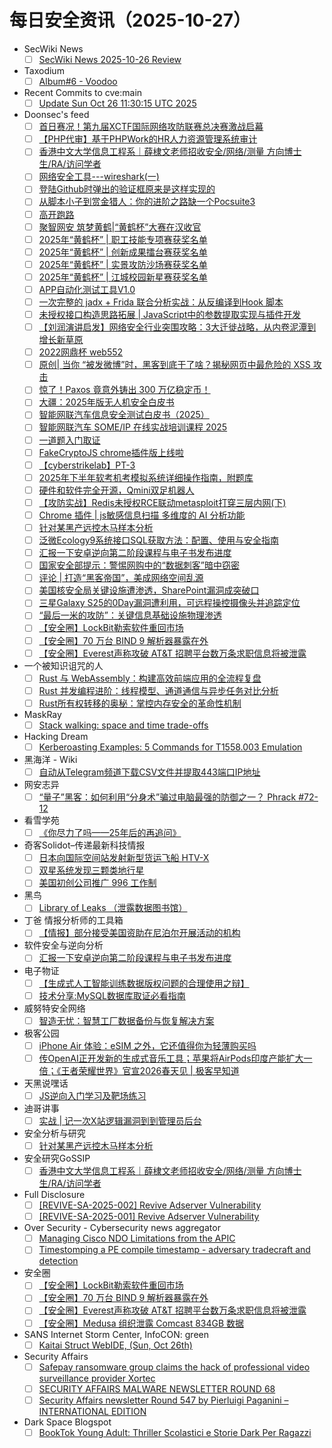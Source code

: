 # 每日安全资讯（2025-10-27）

- SecWiki News
  - [ ] [SecWiki News 2025-10-26 Review](http://www.sec-wiki.com/?2025-10-26)
- Taxodium
  - [ ] [Album#6 - Voodoo](https://taxodium.ink/album-6.html)
- Recent Commits to cve:main
  - [ ] [Update Sun Oct 26 11:30:15 UTC 2025](https://github.com/trickest/cve/commit/2492434aefa190e2ba9049f4a1461bb84ac8ed99)
- Doonsec's feed
  - [ ] [首日赛况！第九届XCTF国际网络攻防联赛总决赛激战启幕](https://mp.weixin.qq.com/s?__biz=MjM5NDU3MjExNw==&mid=2247515895&idx=1&sn=8fa856125d0d7071dc9a1751a5e1a241)
  - [ ] [【PHP代审】基于PHPWork的HR人力资源管理系统审计](https://mp.weixin.qq.com/s?__biz=MzU0MTc2NTExNg==&mid=2247492942&idx=1&sn=b7ff17a5fe9a46100361a3a4344e8125)
  - [ ] [香港中文大学信息工程系｜薛棣文老师招收安全/网络/测量 方向博士生/RA/访问学者](https://mp.weixin.qq.com/s?__biz=Mzg5ODUxMzg0Ng==&mid=2247500872&idx=1&sn=445c17be2003a878982e544900f650c1)
  - [ ] [网络安全工具---wireshark(一)](https://mp.weixin.qq.com/s?__biz=Mzg2NzgzNjI2NQ==&mid=2247483751&idx=1&sn=605afefdebaaf8e667868559acbde5cc)
  - [ ] [登陆Github时弹出的验证框原来是这样实现的](https://mp.weixin.qq.com/s?__biz=MzkwODQyMjgwNg==&mid=2247485697&idx=1&sn=fed7721cd507ce79b7ee8fe7eb1b9ce7)
  - [ ] [从脚本小子到赏金猎人：你的进阶之路缺一个Pocsuite3](https://mp.weixin.qq.com/s?__biz=MjM5MzM0MTY4OQ==&mid=2447797242&idx=1&sn=4e65e946382db108e36e4dd400738984)
  - [ ] [高开跑路](https://mp.weixin.qq.com/s?__biz=MzkzMjIwMDY4Nw==&mid=2247486279&idx=1&sn=3643de486acbe71ae76b37a62c1cc99b)
  - [ ] [聚智网安 筑梦黄鹤|“黄鹤杯”大赛在汉收官](https://mp.weixin.qq.com/s?__biz=MzA3OTEyODAxMw==&mid=2247510606&idx=1&sn=96263db377731616d651395f167576a1)
  - [ ] [2025年“黄鹤杯” | 职工技能专项赛获奖名单](https://mp.weixin.qq.com/s?__biz=MzA3OTEyODAxMw==&mid=2247510603&idx=1&sn=0ce5bd6798003b88a2f5f9b069164a67)
  - [ ] [2025年“黄鹤杯” | 创新成果擂台赛获奖名单](https://mp.weixin.qq.com/s?__biz=MzA3OTEyODAxMw==&mid=2247510603&idx=2&sn=51a86787d72557c7453758941aa0059a)
  - [ ] [2025年“黄鹤杯” | 实景攻防沙场赛获奖名单](https://mp.weixin.qq.com/s?__biz=MzA3OTEyODAxMw==&mid=2247510603&idx=3&sn=cf6a0626a45e58f92a47c49cb1ee0793)
  - [ ] [2025年“黄鹤杯” | 江城校园新星赛获奖名单](https://mp.weixin.qq.com/s?__biz=MzA3OTEyODAxMw==&mid=2247510603&idx=4&sn=76b672bbe1801fd00ae39c4d60052ce4)
  - [ ] [APP自动化测试工具V1.0](https://mp.weixin.qq.com/s?__biz=Mzg2NzUzNzk1Mw==&mid=2247498884&idx=1&sn=b69d8169614a4e45f8c2b78e0a61e23e)
  - [ ] [一次完整的 jadx + Frida 联合分析实战：从反编译到Hook 脚本](https://mp.weixin.qq.com/s?__biz=MzI5NDg0ODkwMQ==&mid=2247486798&idx=1&sn=f3d1c522f1ba86d9624c1475f6f7d33a)
  - [ ] [未授权接口构造思路拓展 | JavaScript中的参数提取实现与插件开发](https://mp.weixin.qq.com/s?__biz=Mzg3Mzg3OTU4OQ==&mid=2247493319&idx=1&sn=2cb2c59e35b1c4d7f7112580e26971cd)
  - [ ] [【刘润演讲启发】网络安全行业突围攻略：3大迁徙战略，从内卷泥潭到增长新草原](https://mp.weixin.qq.com/s?__biz=MjM5MDk4OTk0NA==&mid=2650126647&idx=1&sn=16776952eb82ed38e16e8096e9445723)
  - [ ] [2022网鼎杯 web552](https://mp.weixin.qq.com/s?__biz=MzkxOTYwMDI2OA==&mid=2247484494&idx=1&sn=747c83381161229cc819c275d6d1d5d3)
  - [ ] [原创| 当你 “被发微博”时，黑客到底干了啥？揭秘网页中最危险的 XSS 攻击](https://mp.weixin.qq.com/s?__biz=MzU2NDY2OTU4Nw==&mid=2247524596&idx=1&sn=8b83ee7bbfc1d20f3c8ac478d65faf03)
  - [ ] [惊了！Paxos 竟意外铸出 300 万亿稳定币！](https://mp.weixin.qq.com/s?__biz=Mzk0MjM4OTAxNg==&mid=2247484834&idx=1&sn=026ea3d69198119ae063541cf7a0f212)
  - [ ] [大疆：2025年版无人机安全白皮书](https://mp.weixin.qq.com/s?__biz=MzU2MDk1Nzg2MQ==&mid=2247628086&idx=1&sn=d762dae4c1ca71a67cc25f079107c55a)
  - [ ] [智能网联汽车信息安全测试白皮书（2025）](https://mp.weixin.qq.com/s?__biz=MzU2MDk1Nzg2MQ==&mid=2247628086&idx=2&sn=589a0952150a24ff8bf6b629a17827e7)
  - [ ] [智能网联汽车 SOME/IP 在线实战培训课程 2025](https://mp.weixin.qq.com/s?__biz=MzU2MDk1Nzg2MQ==&mid=2247628086&idx=3&sn=50aaed8ec07a9890bd67c83f99fb7981)
  - [ ] [一道题入门取证](https://mp.weixin.qq.com/s?__biz=Mzk0MzgyOTYzNw==&mid=2247485674&idx=1&sn=a79fa074e35743852469ee053a2ec3f9)
  - [ ] [FakeCryptoJS chrome插件版上线啦](https://mp.weixin.qq.com/s?__biz=MzU3OTYxNDY1NA==&mid=2247485629&idx=1&sn=6325daeb51535ad76c8f385025213371)
  - [ ] [【cyberstrikelab】PT-3](https://mp.weixin.qq.com/s?__biz=MzkzNzg4MTI0NQ==&mid=2247488274&idx=1&sn=ab3dc91ebe149ea77df6a7d7e31ea20f)
  - [ ] [2025年下半年软考机考模拟系统详细操作指南，附题库](https://mp.weixin.qq.com/s?__biz=MzIwNDYzNTYxNQ==&mid=2247504449&idx=1&sn=1e8fe39f50d6cde1ee49ec9aa4d79eb0)
  - [ ] [硬件和软件完全开源，Qmini双足机器人](https://mp.weixin.qq.com/s?__biz=MjM5OTA4MzA0MA==&mid=2454940764&idx=1&sn=772ea8c8d34538d730570a753b5863e5)
  - [ ] [【攻防实战】Redis未授权RCE联动metasploit打穿三层内网(下)](https://mp.weixin.qq.com/s?__biz=Mzg5NTU2NjA1Mw==&mid=2247504521&idx=1&sn=7bbeb7599752c1a08ff8fbe08d4912f6)
  - [ ] [Chrome 插件 | js敏感信息扫描 多维度的 AI 分析功能](https://mp.weixin.qq.com/s?__biz=Mzk0ODM0NDIxNQ==&mid=2247495515&idx=1&sn=93e6185a124773ed75dfff74a2cfb951)
  - [ ] [针对某黑产远控木马样本分析](https://mp.weixin.qq.com/s?__biz=MzA4ODEyODA3MQ==&mid=2247493928&idx=1&sn=3cb312745cfc88924ede4004246e2e2d)
  - [ ] [泛微Ecology9系统接口SQL获取方法：配置、使用与安全指南](https://mp.weixin.qq.com/s?__biz=MzkyMzY0MTk2OA==&mid=2247487059&idx=1&sn=29e2084ce1dbf2c6cb9b893d66dbd5a3)
  - [ ] [汇报一下安卓逆向第二阶段课程与电子书发布进度](https://mp.weixin.qq.com/s?__biz=MzU3MTY5MzQxMA==&mid=2247484898&idx=1&sn=75274c3cdfe26b7aaa4fef5e91fa21d9)
  - [ ] [国家安全部提示：警惕网购中的“数据刺客”暗中窃密](https://mp.weixin.qq.com/s?__biz=MzI5NTM4OTQ5Mg==&mid=2247637776&idx=1&sn=beedb0dc8aa610861db2934cfdf6fafe)
  - [ ] [评论 | 打造“黑客帝国”，美成网络空间乱源](https://mp.weixin.qq.com/s?__biz=MzI5NTM4OTQ5Mg==&mid=2247637776&idx=2&sn=9a8f5023f889b397047eb3edfe5b4dad)
  - [ ] [美国核安全局关键设施遭渗透，SharePoint漏洞成突破口](https://mp.weixin.qq.com/s?__biz=MzI5NTM4OTQ5Mg==&mid=2247637776&idx=3&sn=cf570f445bcfcb625ec35e2bc7cbd691)
  - [ ] [三星Galaxy S25的0Day漏洞遭利用，可远程操控摄像头并追踪定位](https://mp.weixin.qq.com/s?__biz=MzI5NTM4OTQ5Mg==&mid=2247637776&idx=4&sn=f4a4dcb0648be3e74e9b2cf97e4672c8)
  - [ ] [“最后一米的攻防”：关键信息基础设施物理渗透](https://mp.weixin.qq.com/s?__biz=MzI3NzM5NDA0NA==&mid=2247492158&idx=1&sn=16516d00be98f3e4589acf7e4e967b68)
  - [ ] [【安全圈】LockBit勒索软件重回市场](https://mp.weixin.qq.com/s?__biz=MzIzMzE4NDU1OQ==&mid=2652072410&idx=1&sn=0dc23c998d5d2e0b9b5630b9701d2874)
  - [ ] [【安全圈】70 万台 BIND 9 解析器暴露在外](https://mp.weixin.qq.com/s?__biz=MzIzMzE4NDU1OQ==&mid=2652072410&idx=2&sn=8e0874b431223b0f05c89c2b40875232)
  - [ ] [【安全圈】Everest声称攻破 AT&T 招聘平台数万条求职信息将被泄露](https://mp.weixin.qq.com/s?__biz=MzIzMzE4NDU1OQ==&mid=2652072410&idx=3&sn=e4fafadaed51c0d8321740251165ebe1)
- 一个被知识诅咒的人
  - [ ] [Rust 与 WebAssembly：构建高效前端应用的全流程复盘](https://blog.csdn.net/nokiaguy/article/details/153924942)
  - [ ] [Rust 并发编程进阶：线程模型、通道通信与异步任务对比分析](https://blog.csdn.net/nokiaguy/article/details/153922430)
  - [ ] [Rust所有权转移的奥秘：掌控内存安全的革命性机制](https://blog.csdn.net/nokiaguy/article/details/153922335)
- MaskRay
  - [ ] [Stack walking: space and time trade-offs](https://maskray.me/blog/2025-10-26-stack-walking-space-and-time-trade-offs)
- Hacking Dream
  - [ ] [Kerberoasting Examples: 5 Commands for T1558.003 Emulation](https://www.hackingdream.net/2025/10/kerberoasting-explained-Commands-for-T1558.003-emulation-purple-team.html)
- 黑海洋 - Wiki
  - [ ] [自动从Telegram频道下载CSV文件并提取443端口IP地址](https://blog.upx8.com/4887)
- 网安志异
  - [ ] [“量子”黑客：如何利用“分身术”骗过电脑最强的防御之一？ Phrack #72-12](https://mp.weixin.qq.com/s?__biz=MzAxNzYyNzMyNg==&mid=2664232751&idx=1&sn=986877db9d4675938b962fdfa5d151fe)
- 看雪学苑
  - [ ] [《你尽力了吗——25年后的再追问》](https://mp.weixin.qq.com/s?__biz=MjM5NTc2MDYxMw==&mid=2458602705&idx=1&sn=6b07c5c494abfe4cc13cd601c9c5cce3)
- 奇客Solidot–传递最新科技情报
  - [ ] [日本向国际空间站发射新型货运飞船 HTV-X](https://www.solidot.org/story?sid=82642)
  - [ ] [双星系统发现三颗类地行星](https://www.solidot.org/story?sid=82641)
  - [ ] [美国初创公司推广 996 工作制](https://www.solidot.org/story?sid=82640)
- 黑鸟
  - [ ] [Library of Leaks （泄露数据图书馆）](https://mp.weixin.qq.com/s?__biz=MzAxOTM1MDQ1NA==&mid=2451183166&idx=1&sn=c0481c3755aeb3bc6b04734530443b79)
- 丁爸 情报分析师的工具箱
  - [ ] [【情报】部分接受美国资助在尼泊尔开展活动的机构](https://mp.weixin.qq.com/s?__biz=MzI2MTE0NTE3Mw==&mid=2651152677&idx=1&sn=a8d79516841936ba3f2413f09b29ca39)
- 软件安全与逆向分析
  - [ ] [汇报一下安卓逆向第二阶段课程与电子书发布进度](https://mp.weixin.qq.com/s?__biz=MzU3MTY5MzQxMA==&mid=2247484898&idx=1&sn=75274c3cdfe26b7aaa4fef5e91fa21d9)
- 电子物证
  - [ ] [【生成式人工智能训练数据版权问题的合理使用之辩】](https://mp.weixin.qq.com/s?__biz=MzAwNDcwMDgzMA==&mid=2651048723&idx=1&sn=7ebddaadd30c462d522762702ca2358b)
  - [ ] [技术分享:MySQL数据库取证必看指南](https://mp.weixin.qq.com/s?__biz=MzAwNDcwMDgzMA==&mid=2651048723&idx=2&sn=d69556d7288f405a89083107e377eba2)
- 威努特安全网络
  - [ ] [智造无忧：智慧工厂数据备份与恢复解决方案](https://mp.weixin.qq.com/s?__biz=MzAwNTgyODU3NQ==&mid=2651136743&idx=1&sn=0ccab32dcd398cb94143a03ed87ff90f)
- 极客公园
  - [ ] [​iPhone Air 体验：eSIM 之外，它还值得你为轻薄购买吗](https://mp.weixin.qq.com/s?__biz=MTMwNDMwODQ0MQ==&mid=2653089303&idx=1&sn=6e175cf8744b81b3f6f87810201cc94b)
  - [ ] [传OpenAI正开发新的生成式音乐工具；苹果将AirPods印度产能扩大一倍；《王者荣耀世界》官宣2026春天见 | 极客早知道](https://mp.weixin.qq.com/s?__biz=MTMwNDMwODQ0MQ==&mid=2653089302&idx=1&sn=f73b97816607bede9a03bb6f32b999d6)
- 天黑说嘿话
  - [ ] [JS逆向入门学习及靶场练习](https://mp.weixin.qq.com/s?__biz=MzI5NTQ5MTAzMA==&mid=2247484848&idx=1&sn=8caf8cd2a9997d248be8f6741098f5d5)
- 迪哥讲事
  - [ ] [实战 | 记一次X站逻辑漏洞到到管理员后台](https://mp.weixin.qq.com/s?__biz=MzIzMTIzNTM0MA==&mid=2247498465&idx=1&sn=376cefca383754d3b7c2740f994bfd46)
- 安全分析与研究
  - [ ] [针对某黑产远控木马样本分析](https://mp.weixin.qq.com/s?__biz=MzA4ODEyODA3MQ==&mid=2247493928&idx=1&sn=3cb312745cfc88924ede4004246e2e2d)
- 安全研究GoSSIP
  - [ ] [香港中文大学信息工程系｜薛棣文老师招收安全/网络/测量 方向博士生/RA/访问学者](https://mp.weixin.qq.com/s?__biz=Mzg5ODUxMzg0Ng==&mid=2247500872&idx=1&sn=445c17be2003a878982e544900f650c1)
- Full Disclosure
  - [ ] [[REVIVE-SA-2025-002] Revive Adserver Vulnerability](https://seclists.org/fulldisclosure/2025/Oct/21)
  - [ ] [[REVIVE-SA-2025-001] Revive Adserver Vulnerability](https://seclists.org/fulldisclosure/2025/Oct/20)
- Over Security - Cybersecurity news aggregator
  - [ ] [Managing Cisco NDO Limitations from the APIC](https://www.adainese.it/blog/2025/10/26/managing-cisco-ndo-limitations-from-the-apic/)
  - [ ] [Timestomping a PE compile timestamp - adversary tradecraft and detection](https://fluxsec.red/timestomping-pe-compile-time)
- 安全圈
  - [ ] [【安全圈】LockBit勒索软件重回市场](https://mp.weixin.qq.com/s?__biz=MzIzMzE4NDU1OQ==&mid=2652072410&idx=1&sn=0dc23c998d5d2e0b9b5630b9701d2874)
  - [ ] [【安全圈】70 万台 BIND 9 解析器暴露在外](https://mp.weixin.qq.com/s?__biz=MzIzMzE4NDU1OQ==&mid=2652072410&idx=2&sn=8e0874b431223b0f05c89c2b40875232)
  - [ ] [【安全圈】Everest声称攻破 AT&T 招聘平台数万条求职信息将被泄露](https://mp.weixin.qq.com/s?__biz=MzIzMzE4NDU1OQ==&mid=2652072410&idx=3&sn=e4fafadaed51c0d8321740251165ebe1)
  - [ ] [【安全圈】Medusa 组织泄露 Comcast 834GB 数据](https://mp.weixin.qq.com/s?__biz=MzIzMzE4NDU1OQ==&mid=2652072410&idx=4&sn=401a3964deb902d86e5c07bd5b31b2f3)
- SANS Internet Storm Center, InfoCON: green
  - [ ] [Kaitai Struct WebIDE, (Sun, Oct 26th)](https://isc.sans.edu/diary/rss/32422)
- Security Affairs
  - [ ] [Safepay ransomware group claims the hack of professional video surveillance provider Xortec](https://securityaffairs.com/183868/malware/safepay-ransomware-group-claims-the-hack-of-professional-video-surveillance-provider-xortec.html)
  - [ ] [SECURITY AFFAIRS MALWARE NEWSLETTER ROUND 68](https://securityaffairs.com/183862/security/security-affairs-malware-newsletter-round-68.html)
  - [ ] [Security Affairs newsletter Round 547 by Pierluigi Paganini – INTERNATIONAL EDITION](https://securityaffairs.com/183850/breaking-news/security-affairs-newsletter-round-547-by-pierluigi-paganini-international-edition.html)
- Dark Space Blogspot
  - [ ] [BookTok Young Adult: Thriller Scolastici e Storie Dark Per Ragazzi](http://darkwhite666.blogspot.com/2025/10/booktok-young-adult-mystery-thriller.html)
